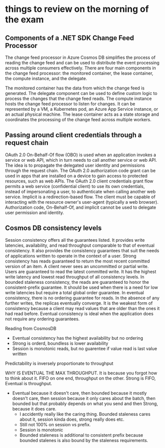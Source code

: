 # things to review on the morning of the exam

## Components of a .NET SDK Change Feed Processor

 The change feed processor in Azure Cosmos DB simplifies the process of reading the change feed and can be used to distribute the event processing across multiple consumers effectively. There are four main components in the change feed processor: the monitored container, the lease container, the compute instance, and the delegate. 

 The monitored container has the data from which the change feed is generated. The delegate component can be used to define custom logic to process the changes that the change feed reads. The compute instance hosts the change feed processor to listen for changes. It can be represented by a VM, a Kubernetes pod, an Azure App Service instance, or an actual physical machine. The lease container acts as a state storage and coordinates the processing of the change feed across multiple workers.

## Passing around client credentials through a request chain

OAuth 2.0 On-Behalf-Of flow (OBO) is used when an application invokes a service or web API, which in turn needs to call another service or web API. The idea is to propagate the delegated user identity and permissions through the request chain. The OAuth 2.0 authorization code grant can be used in apps that are installed on a device to gain access to protected resources, such as web APIs. The OAuth 2.0 client credentials grant flow permits a web service (confidential client) to use its own credentials, instead of impersonating a user, to authenticate when calling another web service. Implicit is a redirection-based flow. The client must be capable of interacting with the resource owner's user-agent (typically a web browser). Authorization code, On-Behalf-Of, and implicit cannot be used to delegate user permission and identity.

## Cosmos DB consistency levels

Session consistency offers all the guarantees listed. It provides write latencies, availability, and read throughput comparable to that of eventual consistency. It also provides the consistency guarantees that suit the needs of applications written to operate in the context of a user. Strong consistency has reads guaranteed to return the most recent committed version of an item. A client never sees an uncommitted or partial write. Users are guaranteed to read the latest committed write. It has the highest write latency and lowest read throughput of all consistency levels. In bounded staleness consistency, the reads are guaranteed to honor the consistent-prefix guarantee. It should be used when there is a need for low write latencies but require a total global order guarantee. In eventual consistency, there is no ordering guarantee for reads. In the absence of any further writes, the replicas eventually converge. It is the weakest form of consistency because a client may read values that are older than the ones it had read before. Eventual consistency is ideal when the application does not require any ordering guarantees.

Reading from CosmosDB
- Eventual consistency has the highest availability but no ordering
- Strong is orderd, boundless is lower availability
- Session is monotonic reads, but no guarentee if value read is last value written

Predictability is inversely proportionate to throughput

WHY IS EVENTUAL THE MAX THROUGHPUT. It is because you forgot how to think about it. FIFO on one end, throughput on the other. Strong is FIFO, Eventual is throughput.
- Eventual because it doesn't care, then bounded because it mostly doesn't care, then session because it only cares about the batch, then bounded but that probably depends on what you send and then Strong, because it does care.
    - I accidently really like the caring thing. Bounded staleness cares about it, session kinda does, strong really does etc.
    - Still not 100% on session vs prefix.
    - Session is monotonic
    - Bounded staleness is additional to consistent prefix because bounded stalenes is also bound by the staleness requirements.

